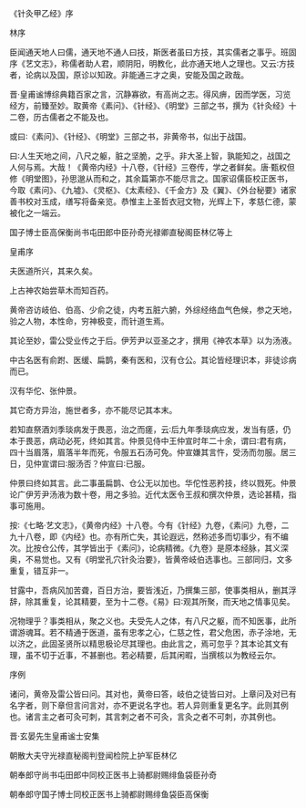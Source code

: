 《针灸甲乙经》序

林序

臣闻通天地人曰儒，通天地不通人曰技，斯医者虽曰方技，其实儒者之事乎。班固序《艺文志》，称儒者助人君，顺阴阳，明教化，此亦通天地人之理也。又云∶方技者，论病以及国，原诊以知政。非能通三才之奥，安能及国之政哉。

晋·皇甫谧博综典籍百家之言，沉静寡欲，有高尚之志。得风痹，因而学医，习览经方，前臻至妙。取黄帝《素问》、《针经》、《明堂》三部之书，撰为《针灸经》十二卷，历古儒者之不能及也。

或曰∶《素问》、《针经》、《明堂》三部之书，非黄帝书，似出于战国。

曰∶人生天地之间，八尺之躯，脏之坚脆，之乎。非大圣上智，孰能知之，战国之人何与焉。大哉！《黄帝内经》十八卷，《针经》三卷传，学之者鲜矣。唐·甄权但修《明堂图》，孙思邈从而和之，其余篇第亦不能尽言之。国家诏儒臣校正医书，今取《素问》、《九墟》、《灵枢》、《太素经》、《千金方》及《翼》、《外台秘要》诸家善书校对玉成，缮写将备亲览。恭惟主上圣哲衣冠文物，光辉上下，孝慈仁德，蒙被化之一端云。

国子博士臣高保衡尚书屯田郎中臣孙奇光禄卿直秘阁臣林亿等上

皇甫序

夫医道所兴，其来久矣。

上古神农始尝草木而知百药。

黄帝咨访岐伯、伯高、少俞之徒，内考五脏六腑，外综经络血气色候，参之天地，验之人物，本性命，穷神极变，而针道生焉。

其论至妙，雷公受业传之于后。伊芳尹以亚圣之才，撰用《神农本草》以为汤液。

中古名医有俞跗、医缓、扁鹊，秦有医和，汉有仓公。其论皆经理识本，非徒诊病而已。

汉有华佗、张仲景。

其它奇方异治，施世者多，亦不能尽记其本末。

若知直祭酒刘季琰病发于畏恶，治之而瘥，云∶后九年季琰病应发，发当有感，仍本于畏恶，病动必死，终如其言。仲景见侍中王仲宣时年二十余，谓曰∶君有病，四十当眉落，眉落半年而死，令服五石汤可免。仲宣嫌其言忤，受汤而勿服。居三日，见仲宣谓曰∶服汤否？仲宣曰∶已服。

仲景曰终如其言。此二事虽扁鹊、仓公无以加也。华佗性恶矜技，终以戮死。仲景论广伊芳尹汤液为数十卷，用之多验。近代太医令王叔和撰次仲景，选论甚精，指事可施用。

按∶《七略·艺文志》，《黄帝内经》十八卷。今有《针经》九卷，《素问》九卷，二九十八卷，即《内经》也。亦有所亡失，其论遐远，然称述多而切事少，有不编次。比按仓公传，其学皆出于《素问》，论病精微。《九卷》是原本经脉，其义深奥，不易觉也。又有《明堂孔穴针灸治要》，皆黄帝岐伯选事也。三部同归，文多重复，错互非一。

甘露中，吾病风加苦聋，百日方治，要皆浅近，乃撰集三部，使事类相从，删其浮辞，除其重复，论其精要，至为十二卷。《易》曰∶观其所聚，而天地之情事见矣。

况物理乎？事类相从，聚之义也。夫受先人之体，有八尺之躯，而不知医事，此所谓游魂耳。若不精通于医道，虽有忠孝之心，仁慈之性，君父危困，赤子涂地，无以济之，此固圣贤所以精思极论尽其理也。由此言之，焉可忽乎？其本论其文有理，虽不切于近事，不甚删也。若必精要，后其闲暇，当撰核以为教经云尔。

序例

诸问，黄帝及雷公皆曰问。其对也，黄帝曰答，岐伯之徒皆曰对。上章问及对已有名字者，则下章但言问言对，亦不更说名字也。若人异则重复更名字。此则其例也。诸言主之者可灸可刺，其言刺之者不可灸，言灸之者不可刺，亦其例也。

晋·玄晏先生皇甫谧士安集

朝散大夫守光禄直秘阁判登闻检院上护军臣林亿

朝奉郎守尚书屯田郎中同校正医书上骑都尉赐绯鱼袋臣孙奇

朝奉郎守国子博士同校正医书上骑都尉赐绯鱼袋臣高保衡

